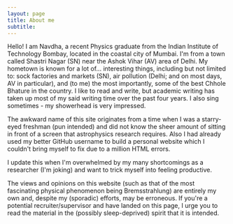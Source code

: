```yaml
---
layout: page
title: About me
subtitle: 
---
```

Hello! I am Navdha, a recent Physics graduate from the Indian Institute of Technology Bombay, located in the coastal city of Mumbai. I'm from a town called Shastri Nagar (SN) near the Ashok Vihar (AV) area of Delhi. My hometown is known for a lot of... interesting things, including but not limited to: sock factories and markets (SN), air pollution (Delhi; and on most days, AV in particular), and (to me) the most importantly, some of the best Chhole Bhature in the country. I like to read and write, but academic writing has taken up most of my said writing time over the past four years. I also sing sometimes - my showerhead is very impressed. <br>

The awkward name of this site originates from a time when I was a starry-eyed freshman (pun intended) and did not know the sheer amount of sitting in front of a screen that astrophysics research requires. Also I had already used my better GitHub username to build a personal website which I couldn't bring myself to fix due to a million HTML errors. <br>

I update this when I'm overwhelmed by my many shortcomings as a researcher (I'm joking) and want to trick myself into feeling productive. <br>

The views and opinions on this website (such as that of the most fascinating physical phenomenon being Bremsstrahlung) are entirely my own and, despite my (sporadic) efforts, may be erroneous. If you're a potential recruiter/supervisor and have landed on this page, I urge you to read the material in the (possibly sleep-deprived) spirit that it is intended.
